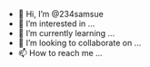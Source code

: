 - 👋 Hi, I’m @234samsue
- 👀 I’m interested in ...
- 🌱 I’m currently learning ...
- 💞️ I’m looking to collaborate on ...
- 📫 How to reach me ...

<!---
234samsue/234samsue is a ✨ special ✨ repository because its `README.md` (this file) appears on your GitHub profile.
You can click the Preview link to take a look at your changes.
--->
